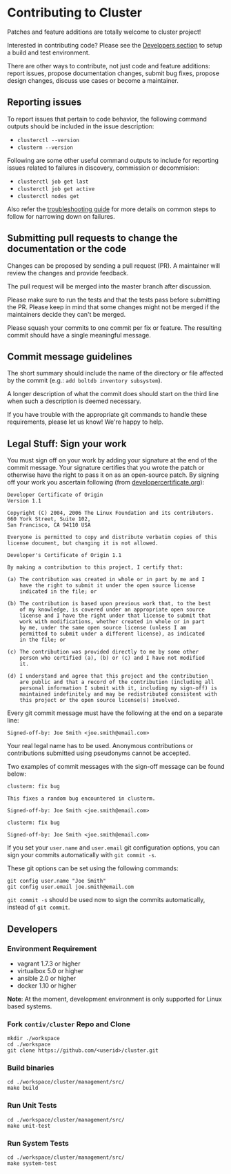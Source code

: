 # Contributing to Cluster

Patches and feature additions are totally welcome to cluster project! 

Interested in contributing code? Please see the [Developers section](#developers) to setup a build and test environment.

There are other ways to contribute, not just code and feature additions: report issues, propose documentation changes, submit bug fixes, propose design changes, discuss use cases or become a maintainer.

## Reporting issues

To report issues that pertain to code behavior, the following command outputs should
be included in the issue description:
- `clusterctl --version`
- `clusterm --version`

Following are some other useful command outputs to include for reporting issues related to failures in discovery, commission or decommision:
- `clusterctl job get last`
- `clusterctl job get active`
- `clusterctl nodes get`

Also refer the [troubleshooting guide](./management/troubleshoot.md) for more details on common steps to follow for narrowing down on failures.

## Submitting pull requests to change the documentation or the code

Changes can be proposed by sending a pull request (PR). A maintainer
will review the changes and provide feedback.

The pull request will be merged into the master branch after discussion.

Please make sure to run the tests and that the tests pass before
submitting the PR. Please keep in mind that some changes might not be
merged if the maintainers decide they can't be merged.

Please squash your commits to one commit per fix or feature. The resulting
commit should have a single meaningful message.

## Commit message guidelines

The short summary should include the name of the directory or file affected by
the commit (e.g.: `add boltdb inventory subsystem`).

A longer description of what the commit does should start on the third
line when such a description is deemed necessary.

If you have trouble with the appropriate git commands to handle these
requirements, please let us know! We're happy to help.

## Legal Stuff: Sign your work
You must sign off on your work by adding your signature at the end of the
commit message. Your signature certifies that you wrote the patch or
otherwise have the right to pass it on as an open-source patch.
By signing off your work you ascertain following (from [developercertificate.org](http://developercertificate.org/)):

```
Developer Certificate of Origin
Version 1.1

Copyright (C) 2004, 2006 The Linux Foundation and its contributors.
660 York Street, Suite 102,
San Francisco, CA 94110 USA

Everyone is permitted to copy and distribute verbatim copies of this
license document, but changing it is not allowed.

Developer's Certificate of Origin 1.1

By making a contribution to this project, I certify that:

(a) The contribution was created in whole or in part by me and I
    have the right to submit it under the open source license
    indicated in the file; or

(b) The contribution is based upon previous work that, to the best
    of my knowledge, is covered under an appropriate open source
    license and I have the right under that license to submit that
    work with modifications, whether created in whole or in part
    by me, under the same open source license (unless I am
    permitted to submit under a different license), as indicated
    in the file; or

(c) The contribution was provided directly to me by some other
    person who certified (a), (b) or (c) and I have not modified
    it.

(d) I understand and agree that this project and the contribution
    are public and that a record of the contribution (including all
    personal information I submit with it, including my sign-off) is
    maintained indefinitely and may be redistributed consistent with
    this project or the open source license(s) involved.
```

Every git commit message must have the following at the end on a separate line:

    Signed-off-by: Joe Smith <joe.smith@email.com>

Your real legal name has to be used. Anonymous contributions or contributions
submitted using pseudonyms cannot be accepted.

Two examples of commit messages with the sign-off message can be found below:
```
clusterm: fix bug

This fixes a random bug encountered in clusterm.

Signed-off-by: Joe Smith <joe.smith@email.com>
```
```
clusterm: fix bug

Signed-off-by: Joe Smith <joe.smith@email.com>
```

If you set your `user.name` and `user.email` git configuration options, you can
sign your commits automatically with `git commit -s`.

These git options can be set using the following commands:
```
git config user.name "Joe Smith"
git config user.email joe.smith@email.com
```

`git commit -s` should be used now to sign the commits automatically, instead of
`git commit`.

## Developers

### Environment Requirement

- vagrant 1.7.3 or higher
- virtualbox 5.0 or higher
- ansible 2.0 or higher
- docker 1.10 or higher

**Note**: At the moment, development environment is only supported for Linux based systems.

### Fork `contiv/cluster` Repo and Clone

```
mkdir ./workspace 
cd ./workspace
git clone https://github.com/<userid>/cluster.git
```

### Build binaries

```
cd ./workspace/cluster/management/src/
make build
```

### Run Unit Tests
```
cd ./workspace/cluster/management/src/
make unit-test
```

### Run System Tests
```
cd ./workspace/cluster/management/src/
make system-test 
```
